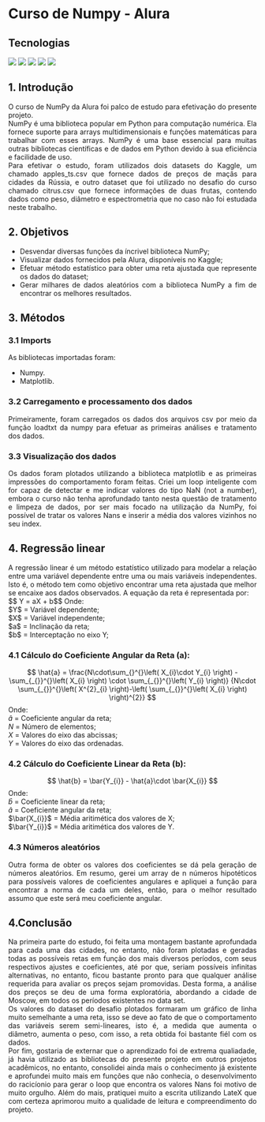 # Curso de Numpy - Alura
## Tecnologias
<div> <img src="https://img.shields.io/badge/Python-%233776AB?style=for-the-badge&logo=python&logoColor=white"
<div> <img src="https://img.shields.io/badge/NumPy-%23F2F2F2?style=for-the-badge&logo=Numpy&logoColor=blue
"
<div> <img src="https://img.shields.io/badge/Jupyter-%23CCCCCC?style=for-the-badge&logo=Jupyter&logoColor=orange">
<img src="https://img.shields.io/badge/LateX-%236f6961?style=for-the-badge&logo=LateX&logoColor=%2357b3ac
">
<img src="https://img.shields.io/badge/Git-%23F2F2F2?style=for-the-badge&logo=Git&logoColor=orange">


## 1. Introdução
<div style="text-align: justify">
O curso de NumPy da Alura foi palco de estudo para efetivação do presente projeto.<br>
NumPy é uma biblioteca popular em Python para computação numérica. Ela fornece suporte para arrays multidimensionais e funções matemáticas para trabalhar com esses arrays. NumPy é uma base essencial para muitas outras bibliotecas científicas e de dados em Python devido à sua eficiência e facilidade de uso. <br>
Para efetivar o estudo, foram utilizados dois datasets do Kaggle, um chamado apples_ts.csv que fornece dados de preços de maçâs para cidades da Rússia, e outro dataset que foi utilizado no desafio do curso chamado citrus.csv que fornece informações de duas frutas, contendo dados como peso, diâmetro e espectrometria que no caso não foi estudada neste trabalho.
</div>

<div style="text-align: justify">
    
## 2. Objetivos
* Desvendar diversas funções da íncrivel biblioteca NumPy;
* Visualizar dados fornecidos pela Alura, disponíveis no Kaggle;
* Efetuar método estatístico para obter uma reta ajustada que represente os dados do dataset;
* Gerar milhares de dados aleatórios com a biblioteca NumPy a fim de encontrar os melhores resultados.

## 3. Métodos
### 3.1 Imports
As bibliotecas importadas foram:

* Numpy.
* Matplotlib.
### 3.2 Carregamento e processamento dos dados
Primeiramente, foram carregados os dados dos arquivos csv por meio da função loadtxt da numpy para efetuar as primeiras análises e tratamento dos dados.

    
### 3.3 Visualização dos dados
<div style="text-align: justify">
Os dados foram plotados utilizando a biblioteca matplotlib e as primeiras impressões do comportamento foram feitas. 
Criei um loop inteligente com for capaz de detectar e me indicar valores do tipo NaN (not a number), embora o curso não tenha aprofundado tanto nesta questão de tratamento e limpeza de dados, por ser mais focado na utilização da NumPy, foi possível de tratar os valores Nans e inserir a média dos valores vizinhos no seu index.
</div>

## 4. Regressão linear
<div style="text-align: justify">
A regressão linear é um método estatístico utilizado para modelar a relação entre uma variável dependente entre uma ou mais variáveis independentes. Isto é, o método tem como objetivo encontrar uma reta ajustada que melhor se encaixe aos dados observados. A equação da reta é representada por: <br> 
$$ Y = aX + b$$
Onde:<br>
$Y$ = Variável dependente;<br>
$X$ = Variável independente;<br>
$a$ = Inclinação da reta;<br>
$b$ = Interceptação no eixo Y;<br>
    
### 4.1 Cálculo do Coeficiente Angular da Reta (a): <br>
$$ \hat{a} = \frac{N\cdot\sum_{}^{}\left( X_{i}\cdot Y_{i} \right) - \sum_{_{}}^{}\left( X_{i} \right) \cdot \sum_{_{}}^{}\left( Y_{i} \right)} {N\cdot \sum_{_{}}^{}\left( X^{2}_{i} \right)-\left( \sum_{_{}}^{}\left( X_{i} \right) \right)^{2}} $$
Onde:<br>
$\hat{a}$ = Coeficiente angular da reta;<br>
$N$ = Número de elementos; <br>
$X$ = Valores do eixo das abcissas;<br>
$Y$ = Valores do eixo das ordenadas.<br>
</div>

### 4.2 Cálculo do Coeficiente Linear da Reta (b): <br>
$$ \hat{b} = \bar{Y_{i}} - \hat{a}\cdot \bar{X_{i}} $$
Onde:<br>
$\hat{b}$ = Coeficiente linear da reta;<br>
$\hat{a}$ = Coeficiente angular da reta;<br>
$\bar{X_{i}}$ = Média aritimética dos valores de X;<br>
$\bar{Y_{i}}$ = Média aritimética dos valores de Y.

### 4.3 Números aleatórios
<div style="text-align: justify">
Outra forma de obter os valores dos coeficientes se dá pela geração de números aleatórios. Em resumo, gerei um array de n números hipotéticos para possíveis valores de coeficientes angulares e apliquei a função para encontrar a norma de cada um deles, então, para o melhor resultado assumo que este será meu coeficiente angular.
</div> 

## 4.Conclusão
<div style="text-align: justify">
Na primeira parte do estudo, foi feita uma montagem bastante aprofundada para cada uma das cidades, no entanto, não foram plotadas e geradas todas as possíveis retas em função dos mais diversos períodos, com seus respectivos ajustes e coeficientes, até por que, seriam possíveis infinitas alternativas, no entanto, ficou bastante pronto para que qualquer análise requerida para avaliar os preços sejam promovidas.
Desta forma, a análise dos preços se deu de uma forma exploratória, abordando a cidade de Moscow, em todos os períodos existentes no data set.<br>
Os valores do dataset do desafio plotados formaram um gráfico de linha muito semelhante a uma reta, isso se deve ao fato de que o comportamento das variáveis serem semi-lineares, isto é, a medida que aumenta o diâmetro, aumenta o peso, com isso, a reta obtida foi bastante fiél com os dados.<br>
Por fim, gostaria de externar que o aprendizado foi de extrema qualiadade, já havia utilizado as bibliotecas do presente projeto em outros projetos acadêmicos, no entanto, consolidei ainda mais o conhecimento já existente e aprofundei muito mais em funções que não conhecia, o desenvolvimento do racicíonio para gerar o loop que encontra os valores Nans foi motivo de muito orgulho. Além do mais, pratiquei muito a escrita utilizando LateX que com certeza aprimorou muito a qualidade de leitura e compreendimento do projeto.
</div>
